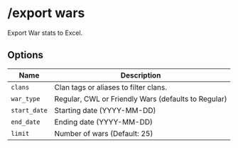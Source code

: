 # /export wars

Export War stats to Excel.

## Options

| Name | Description |
|------|-------------|
| `clans` | Clan tags or aliases to filter clans. |
| `war_type` | Regular, CWL or Friendly Wars (defaults to Regular) |
| `start_date` | Starting date (YYYY-MM-DD) |
| `end_date` | Ending date (YYYY-MM-DD) |
| `limit` | Number of wars (Default: 25) |

